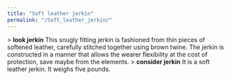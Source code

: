 ```yaml
---
title: "Soft leather jerkin"
permalink: "/Soft_leather_jerkin/"
---
```


\> **look jerkin**
This snugly fitting jerkin is fashioned from thin pieces of softened
leather,
carefully stitched together using brown twine. The jerkin is constructed
in a
manner that allows the wearer flexibility at the cost of protection,
save maybe
from the elements.
\> **consider jerkin**
It is a soft leather jerkin.
It weighs five pounds.